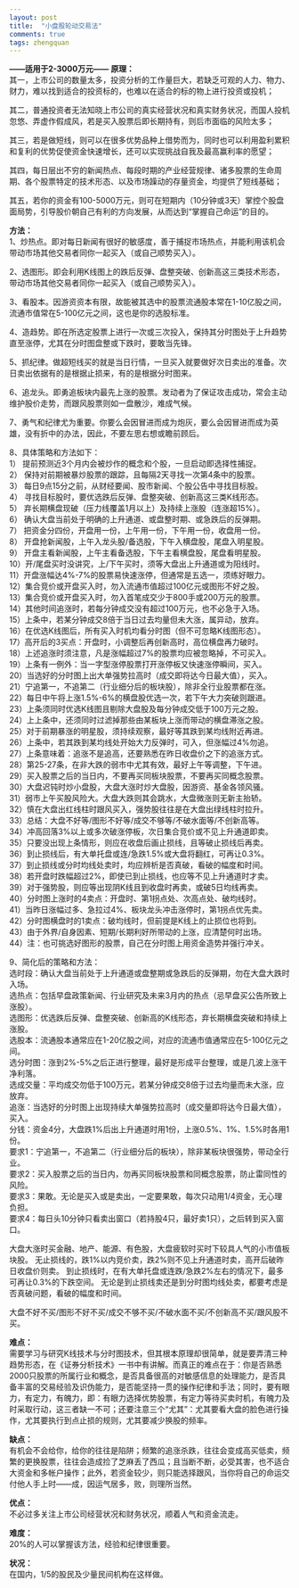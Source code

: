 ```yaml
---
layout: post
title:  "小盘股轮动交易法"
comments: true
tags: zhengquan
---
```

**——适用于2-3000万元——**
**原理：**  
其一，上市公司的数量太多，投资分析的工作量巨大，若缺乏可观的人力、物力、财力，难以找到适合的投资标的，也难以在适合的标的物上进行投资或投机；

其二，普通投资者无法知晓上市公司的真实经营状况和真实财务状况，而国人投机忽悠、弄虚作假成风，若是买入股票后即长期持有，则后市面临的风险太多；

其三，若是做短线，则可以在很多优势品种上借势而为，同时也可以利用盈利累积和复利的优势促使资金快速增长，还可以实现挑战自我及最高赢利率的愿望；

其四，每日层出不穷的新闻热点、每段时期的产业经营规律、诸多股票的生命周期、各个股票特定的技术形态、以及市场躁动的存量资金，均提供了短线基础；

其五，若你的资金有100-5000万元，则可在短期内（10分钟或3天）掌控个股盘面局势，引导股价朝自己有利的方向发展，从而达到“掌握自己命运”的目的。

**方法：**  
1、炒热点。即对每日新闻有很好的敏感度，善于捕捉市场热点，并能利用该机会带动市场其他交易者同你一起买入（或自己顺势买入）。

2、选图形。即会利用K线图上的跌后反弹、盘整突破、创新高这三类技术形态，带动市场其他交易者同你一起买入（或自己顺势买入）。

3、看股本。因游资资本有限，故能被其选中的股票流通股本常在1-10亿股之间，流通市值常在5-100亿元之间，这也是你的选股标准。

4、造趋势。即在所选定股票上进行一次或三次投入，保持其分时图处于上升趋势直至涨停，尤其在分时图盘整或下跌时，要敢当先锋。

5、抓纪律。做超短线买的就是当日行情，一旦买入就要做好次日卖出的准备。次日卖出依据有的是根据止损来，有的是根据分时图来。

6、追龙头。即勇追板块内最先上涨的股票。发动者为了保证攻击成功，常会主动维护股价走势，而跟风股票则如一盘散沙，难成气候。

7、勇气和纪律尤为重要。你要么会因冒进而成为炮灰，要么会因冒进而成为英雄，没有折中的办法，因此，不要左思右想或瞻前顾后。

8、具体策略和方法如下：  
1） 提前预测近3个月内会被炒作的概念和个股，一旦启动即选择性捕捉。  
2） 保持对前期被暴炒股票的跟踪，且每隔2天寻找一次第4条中的股票。  
3） 每日9点15分之前，从财经要闻、股市新闻、个股公告中寻找目标股。  
4） 寻找目标股时，要优选跌后反弹、盘整突破、创新高这三类K线形态。  
5） 弃长期横盘现破（压力线覆盖1月以上）及持续上涨股（连涨超15%）。  
6） 确认大盘当前处于明确的上升通道、或盘整时期、或急跌后的反弹期。  
7） 把资金分四份，开盘用一份，上午用一份，下午用一份，收盘用一份。  
8） 开盘抢新闻股，上午入龙头股/备选股，下午入横盘股，尾盘入明星股。  
9） 开盘主看新闻股，上午主看备选股，下午主看横盘股，尾盘看明星股。  
10）开/尾盘买时没讲究，上/下午买时，须等大盘出上升通道或为阳线时。  
11）开盘涨幅达4%-7%的股票易快速涨停，但通常是五选一，须练好眼力。  
12）集合竞价或开盘买入时，勿入流通市值超过100亿元或图形不好之股。  
13）集合竞价或开盘买入时，勿入首笔成交少于800手或200万元的股票。  
14）其他时间追涨时，若每分钟成交没有超过100万元，也不必急于入场。  
15）上条中，若某分钟成交8倍于当日过去均量但未大涨，属异动，放弃。  
16）在优选K线图后，所有买入时机均看分时图（但不可忽略K线图形态）。  
17）高开后的3买点：开盘时，小调整后再创新高时，高位横盘再力破时。  
18）上述追涨时须注意，凡是涨幅超过7%的股票均应被忽略掉，不可买入。  
19）上条有一例外：当一字型涨停股票打开涨停板又快速涨停瞬间，买入。  
20）当选好的分时图上出大单强势拉高时（成交即将达今日最大值），买入。  
21）宁追第一，不追第二（行业细分后的板块股），除非全行业股票都在涨。  
22）每日中午将上涨1.5%-6%的横盘股优选一次，若下午大力突破则跟进。  
23）上条须同时优选K线图且剔除大盘股及每分钟成交低于100万元之股。  
24）上上条中，还须同时过滤掉那些由某板块上涨而带动的横盘滞涨之股。  
25）对于前期暴涨的明星股，须持续观察，最好等其跌到某均线附近再进。  
26）上条中，若其跌到某均线处开始大力反弹时，可入，但涨幅过4%勿追。  
27）上条意味着：追涨不是追高，还要熟悉在昨日收盘价之下的追涨方式。  
28）第25-27条，在非大跌的弱市中尤其有效，最好上午等调整，下午进。  
29）买入股票之后的当日内，不要再买同板块股票，不要再买同概念股票。  
30）大盘迟钝时炒小盘股，大盘大涨时炒大盘股，因游资、基金各领风骚。  
31）弱市上午买股风险大。大盘大跌则其会跳水，大盘微涨则无新主抬轿。  
32）慎在大盘出红线柱时跟风买入，强势股往往是在大盘出绿线柱时拉升。  
33）总结：大盘不好等/图形不好等/成交不够等/不破水面等/不创新高等。  
34）冲高回落3%以上或多次破涨停板，次日集合竞价或不见上升通道即卖。  
35）只要没出现上条情形，则应在收盘后画止损线，且等破止损线后再卖。  
36）到止损线后，有大单托盘或连/急跌1.5%或大盘将翻红，可再让0.3%。  
37）到止损线或分时均线处卖时，均应辨析是否真破，看破的幅度和时间。  
38）若开盘时跌幅超过2%，即使已到止损线，也应等不见上升通道时才卖。  
39）对于强势股，则应等出现阴K线且到收盘时再卖，或破5日均线再卖。  
40）分时图上涨时的4卖点：开盘时、第1拐点处、次高点处、破均线时。  
41）当昨日涨幅过多、急拉过4%、板块龙头冲击涨停时，第1拐点优先卖。  
42）分时图横盘时的1卖点：破均线时，但前提是K线上的止损位也将到。  
43）由于外界/自身因素、短期/长期利好所带动的上涨，应清楚何时出场。  
44）注：也可挑选好图形的股票，自己在分时图上用资金造势并强行冲关。  

9、简化后的策略和方法：  
选时段：确认大盘当前处于上升通道或盘整期或急跌后的反弹期，勿在大盘大跌时入场。  
选热点：包括早盘政策新闻、行业研究及未来3月内的热点（忌早盘买公告所致上涨股）。  
选图形：优选跌后反弹、盘整突破、创新高的K线形态，弃长期横盘突破和持续上涨股。  
选股本：流通股本通常应在1-20亿股之间，对应的流通市值通常应在5-100亿元之间。  
选分时图：涨到2%-5%之后正进行整理，最好是形成平台整理，或是几波上涨干净利落。  
选成交量：平均成交勿低于100万元，若某分钟成交8倍于过去均量而未大涨，应放弃。  
追涨：当选好的分时图上出现持续大单强势拉高时（成交量即将达今日最大值），买入。  
分钱：资金4分，大盘跌1%后出上升通道时用1份，上涨0.5%、1%、1.5%时各用1份。  
要求1：宁追第一，不追第二（行业细分后的板块），除非某板块很强势，带动全行业。  
要求2：买入股票之后的当日内，勿再买同板块股票和同概念股票，防止雷同性的风险。  
要求3：果敢。无论是买入或是卖出，一定要果敢，每次只动用1/4资金，无心理负担。  
要求4：每日头10分钟只看卖出窗口（若持股4只，最好卖1只），之后转到买入窗口。  

大盘大涨时买金融、地产、能源、有色股，大盘疲软时买时下较具人气的小市值板块股。
无止损线的，跌1%以内竞价卖，跌2%则不见上升通道时卖，高开后破昨日收盘价则卖。
到止损线时，在有大单托盘或连跌/急跌2%左右的情况下，最多可再让0.3%的下跌空间。
无论是到止损线卖还是到分时图均线处卖，都要考虑是否真破问题，看破的幅度和时间。

大盘不好不买/图形不好不买/成交不够不买/不破水面不买/不创新高不买/跟风股不买。

**难点：**  
需要学习与研究K线技术与分时图技术，但其根本原理却很简单，就是要弄清三种趋势形态，在《证券分析技术》一书中有讲解。而真正的难点在于：你是否熟悉2000只股票的所属行业和概念，是否具备很高的对敏感信息的处理能力，是否具备丰富的交易经验及识伪能力，是否能坚持一贯的操作纪律和手法；同时，要有眼力，有定力，有魄力，即：有眼力选择优势股票，有定力等待买卖时机，有魄力及时采取行动，这三者缺一不可；还要注意三个“尤其”：尤其要看大盘的脸色进行操作，尤其要执行到点止损的规则，尤其要减少换股的频率。


**缺点：**  
有机会不会给你，给你的往往是陷阱；频繁的追涨杀跌，往往会变成高买低卖，频繁的更换股票，往往会造成捡了芝麻丢了西瓜；且当断不断，必受其害，也不适合大资金和多帐户操作；此外，若资金较少，则只能选择跟风，当你将自己的命运交付他人手上时——成，因运气居多，败，则理所当然。

**优点：**  
不必过多关注上市公司经营状况和财务状况，顺着人气和资金流走。

**难度：**  
20%的人可以掌握该方法，经验和纪律很重要。

**状况：**  
在国内，1/5的股民及少量民间机构在这样做。

